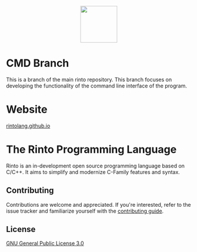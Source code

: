 <p align="center">
    <img width="100" height="100" src="https://github.com/rohan221102/rinto/blob/main/doc/logoPositive.png">
</p>

# CMD Branch
This is a branch of the main rinto repository. This branch focuses on developing the functionality of the command line interface of the program.

# Website
<a href="https://rintolang.github.io">rintolang.github.io</a>

# The Rinto Programming Language
Rinto is an in-development open source programming language based on C/C++. It aims to simplify and modernize C-Family features and syntax.

## Contributing
Contributions are welcome and appreciated. If you're interested, refer to the issue tracker and familiarize yourself with the [contributing guide](CONTRIBUTING.md).

## License
[GNU General Public License 3.0](LICENSE.md)
